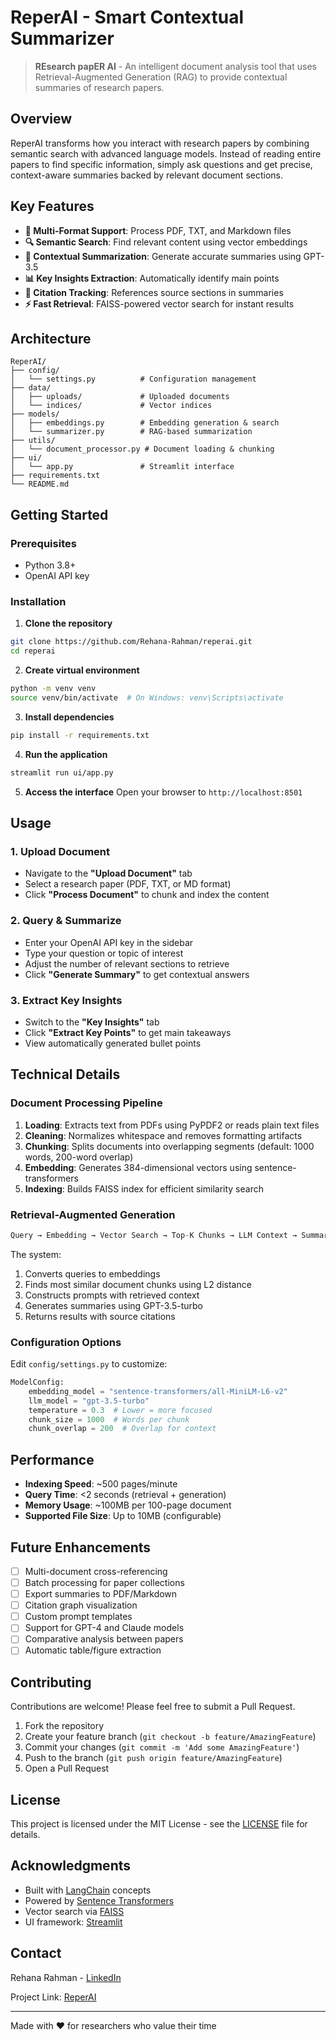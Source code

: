 # ReperAI - Smart Contextual Summarizer

> **REsearch papER AI** - An intelligent document analysis tool that uses Retrieval-Augmented Generation (RAG) to provide contextual summaries of research papers.

## Overview

ReperAI transforms how you interact with research papers by combining semantic search with advanced language models. Instead of reading entire papers to find specific information, simply ask questions and get precise, context-aware summaries backed by relevant document sections.

## Key Features

- **📄 Multi-Format Support**: Process PDF, TXT, and Markdown files
- **🔍 Semantic Search**: Find relevant content using vector embeddings
- **🤖 Contextual Summarization**: Generate accurate summaries using GPT-3.5
- **📊 Key Insights Extraction**: Automatically identify main points
- **🎯 Citation Tracking**: References source sections in summaries
- **⚡ Fast Retrieval**: FAISS-powered vector search for instant results

## Architecture

```
ReperAI/
├── config/
│   └── settings.py          # Configuration management
├── data/
│   ├── uploads/             # Uploaded documents
│   └── indices/             # Vector indices
├── models/
│   ├── embeddings.py        # Embedding generation & search
│   └── summarizer.py        # RAG-based summarization
├── utils/
│   └── document_processor.py # Document loading & chunking
├── ui/
│   └── app.py               # Streamlit interface
├── requirements.txt
└── README.md
```

## Getting Started

### Prerequisites

- Python 3.8+
- OpenAI API key

### Installation

1. **Clone the repository**
```bash
git clone https://github.com/Rehana-Rahman/reperai.git
cd reperai
```

2. **Create virtual environment**
```bash
python -m venv venv
source venv/bin/activate  # On Windows: venv\Scripts\activate
```

3. **Install dependencies**
```bash
pip install -r requirements.txt
```

4. **Run the application**
```bash
streamlit run ui/app.py
```

5. **Access the interface**
Open your browser to `http://localhost:8501`

## Usage

### 1. Upload Document
- Navigate to the **"Upload Document"** tab
- Select a research paper (PDF, TXT, or MD format)
- Click **"Process Document"** to chunk and index the content

### 2. Query & Summarize
- Enter your OpenAI API key in the sidebar
- Type your question or topic of interest
- Adjust the number of relevant sections to retrieve
- Click **"Generate Summary"** to get contextual answers

### 3. Extract Key Insights
- Switch to the **"Key Insights"** tab
- Click **"Extract Key Points"** to get main takeaways
- View automatically generated bullet points

## Technical Details

### Document Processing Pipeline

1. **Loading**: Extracts text from PDFs using PyPDF2 or reads plain text files
2. **Cleaning**: Normalizes whitespace and removes formatting artifacts
3. **Chunking**: Splits documents into overlapping segments (default: 1000 words, 200-word overlap)
4. **Embedding**: Generates 384-dimensional vectors using sentence-transformers
5. **Indexing**: Builds FAISS index for efficient similarity search

### Retrieval-Augmented Generation

```python
Query → Embedding → Vector Search → Top-K Chunks → LLM Context → Summary
```

The system:
1. Converts queries to embeddings
2. Finds most similar document chunks using L2 distance
3. Constructs prompts with retrieved context
4. Generates summaries using GPT-3.5-turbo
5. Returns results with source citations

### Configuration Options

Edit `config/settings.py` to customize:

```python
ModelConfig:
    embedding_model = "sentence-transformers/all-MiniLM-L6-v2"
    llm_model = "gpt-3.5-turbo"
    temperature = 0.3  # Lower = more focused
    chunk_size = 1000  # Words per chunk
    chunk_overlap = 200  # Overlap for context
```

## Performance

- **Indexing Speed**: ~500 pages/minute
- **Query Time**: <2 seconds (retrieval + generation)
- **Memory Usage**: ~100MB per 100-page document
- **Supported File Size**: Up to 10MB (configurable)

## Future Enhancements

- [ ] Multi-document cross-referencing
- [ ] Batch processing for paper collections
- [ ] Export summaries to PDF/Markdown
- [ ] Citation graph visualization
- [ ] Custom prompt templates
- [ ] Support for GPT-4 and Claude models
- [ ] Comparative analysis between papers
- [ ] Automatic table/figure extraction

## Contributing

Contributions are welcome! Please feel free to submit a Pull Request.

1. Fork the repository
2. Create your feature branch (`git checkout -b feature/AmazingFeature`)
3. Commit your changes (`git commit -m 'Add some AmazingFeature'`)
4. Push to the branch (`git push origin feature/AmazingFeature`)
5. Open a Pull Request

## License

This project is licensed under the MIT License - see the [LICENSE](LICENSE) file for details.

## Acknowledgments

- Built with [LangChain](https://github.com/hwchase17/langchain) concepts
- Powered by [Sentence Transformers](https://www.sbert.net/)
- Vector search via [FAISS](https://github.com/facebookresearch/faiss)
- UI framework: [Streamlit](https://streamlit.io/)

## Contact

Rehana Rahman - [LinkedIn](https://www.linkedin.com/in/rehana-rahman-4b2bb933b/)

Project Link: [ReperAI](https://github.com/Rehana-Rahman/ReperAI)

---

Made with ❤️ for researchers who value their time

